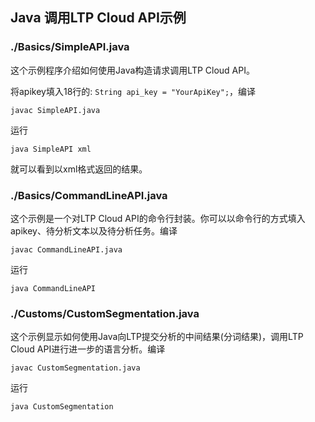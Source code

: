 Java 调用LTP Cloud API示例
--------------------------

### ./Basics/SimpleAPI.java

这个示例程序介绍如何使用Java构造请求调用LTP Cloud API。

将apikey填入18行的: `String api_key = "YourApiKey";`，编译
```
javac SimpleAPI.java
```

运行
```
java SimpleAPI xml
```
就可以看到以xml格式返回的结果。

### ./Basics/CommandLineAPI.java

这个示例是一个对LTP Cloud API的命令行封装。你可以以命令行的方式填入apikey、待分析文本以及待分析任务。编译
```
javac CommandLineAPI.java
```

运行
```
java CommandLineAPI
```

### ./Customs/CustomSegmentation.java

这个示例显示如何使用Java向LTP提交分析的中间结果(分词结果)，调用LTP Cloud API进行进一步的语言分析。编译
```
javac CustomSegmentation.java
```

运行
```
java CustomSegmentation
```
